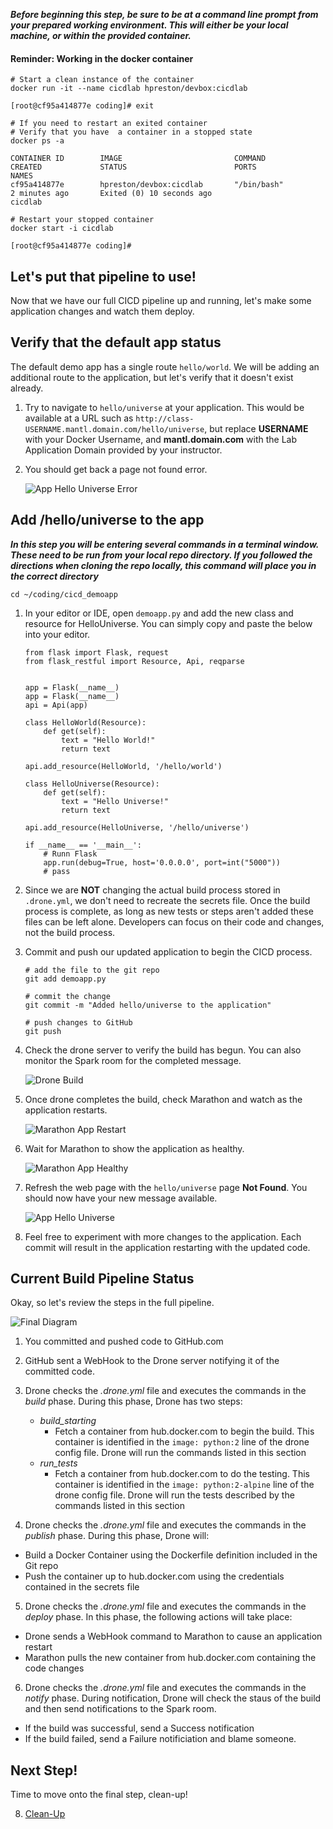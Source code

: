 **_Before beginning this step, be sure to be at a command line prompt from your prepared working environment.  This will either be your local machine, or within the provided container._**

#### Reminder: Working in the docker container

```
# Start a clean instance of the container
docker run -it --name cicdlab hpreston/devbox:cicdlab

[root@cf95a414877e coding]# exit

# If you need to restart an exited container
# Verify that you have  a container in a stopped state
docker ps -a

CONTAINER ID        IMAGE                         COMMAND             CREATED             STATUS                        PORTS               NAMES
cf95a414877e        hpreston/devbox:cicdlab       "/bin/bash"         2 minutes ago       Exited (0) 10 seconds ago                         cicdlab

# Restart your stopped container
docker start -i cicdlab

[root@cf95a414877e coding]#
```

## Let's put that pipeline to use!

Now that we have our full CICD pipeline up and running, let's make some application changes and watch them deploy.

## Verify that the default app status

The default demo app has a single route `hello/world`.  We will be adding an additional route to the application, but let's verify that it doesn't exist already.

1. Try to navigate to `hello/universe` at your application.  This would be available at a URL such as `http://class-USERNAME.mantl.domain.com/hello/universe`, but replace **USERNAME** with your Docker Username, and **mantl.domain.com** with the Lab Application Domain provided by your instructor.
2. You should get back a page not found error.

    ![App Hello Universe Error](images/app_hello_universe_error.png)

## Add /hello/universe to the app

**_In this step you will be entering several commands in a terminal window.  These need to be run from your local repo directory.  If you followed the directions when cloning the repo locally, this command will place you in the correct directory_**

```
cd ~/coding/cicd_demoapp
```

1. In your editor or IDE, open `demoapp.py` and add the new class and resource for HelloUniverse.  You can simply copy and paste the below into your editor.

    ```
    from flask import Flask, request
    from flask_restful import Resource, Api, reqparse


    app = Flask(__name__)
    app = Flask(__name__)
    api = Api(app)

    class HelloWorld(Resource):
        def get(self):
            text = "Hello World!"
            return text

    api.add_resource(HelloWorld, '/hello/world')

    class HelloUniverse(Resource):
        def get(self):
            text = "Hello Universe!"
            return text

    api.add_resource(HelloUniverse, '/hello/universe')

    if __name__ == '__main__':
        # Runn Flask
        app.run(debug=True, host='0.0.0.0', port=int("5000"))
        # pass

    ```
2. Since we are **NOT** changing the actual build process stored in `.drone.yml`, we don't need to recreate the secrets file.  Once the build process is complete, as long as new tests or steps aren't added these files can be left alone.  Developers can focus on their code and changes, not the build process.
3. Commit and push our updated application to begin the CICD process.

    ```
    # add the file to the git repo
    git add demoapp.py

    # commit the change
    git commit -m "Added hello/universe to the application"

    # push changes to GitHub
    git push
    ```

4. Check the drone server to verify the build has begun.  You can also monitor the Spark room for the completed message.

    ![Drone Build](images/drone_6th_build.png)

5. Once drone completes the build, check Marathon and watch as the application restarts.

    ![Marathon App Restart](images/marathon_app_restart.png)

6. Wait for Marathon to show the application as healthy.

    ![Marathon App Healthy](images/marathon_app_healthy.png)

7. Refresh the web page with the `hello/universe` page **Not Found**.  You should now have your new message available.

    ![App Hello Universe](images/app_hello_universe.png)

8. Feel free to experiment with more changes to the application.  Each commit will result in the application restarting with the updated code.


## Current Build Pipeline Status

Okay, so let's review the steps in the full pipeline.

![Final Diagram](images/stage_final_diagram.png)

1. You committed and pushed code to GitHub.com
2. GitHub sent a WebHook to the Drone server notifying it of the committed code.
3. Drone checks the _.drone.yml_ file and executes the commands in the _build_ phase. During this phase, Drone has two steps: 
	* *build_starting* 	
  		* Fetch a container from hub.docker.com to begin the build.  This container is identified in the `image: python:2` line of the drone config file.  Drone will run the commands listed in this section
	* *run_tests*
  		* Fetch a container from hub.docker.com to do the testing.  This container is identified in the `image: python:2-alpine` line of the drone config file.  Drone will run the tests described by the commands listed in this section

4. Drone checks the _.drone.yml_ file and executes the commands in the _publish_ phase. During this phase, Drone will: 
  * Build a Docker Container using the Dockerfile definition included in the Git repo
  * Push the container up to hub.docker.com using the credentials contained in the secrets file
5. Drone checks the _.drone.yml_ file and executes the commands in the _deploy_ phase. In this phase, the following actions will take place: 
  * Drone sends a WebHook command to Marathon to cause an application restart
  * Marathon pulls the new container from hub.docker.com containing the code changes
6. Drone checks the _.drone.yml_ file and executes the commands in the _notify_ phase. During notification, Drone will check the staus of the build and then send notifications to the Spark room.
  * If the build was successful, send a Success notification
  * If the build failed, send a Failure notificiation and blame someone.

## Next Step!

Time to move onto the final step, clean-up!

8. [Clean-Up](cleanup.md)



